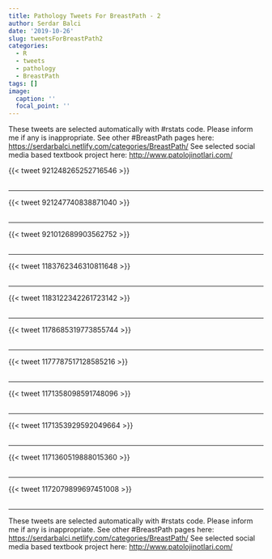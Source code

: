 ```yaml
---
title: Pathology Tweets For BreastPath - 2
author: Serdar Balci
date: '2019-10-26'
slug: tweetsForBreastPath2
categories:
  - R
  - tweets
  - pathology
  - BreastPath
tags: []
image:
  caption: ''
  focal_point: ''
---
```



These tweets are selected automatically with #rstats code. Please inform me if any is inappropriate.
See other #BreastPath pages here: https://serdarbalci.netlify.com/categories/BreastPath/ 
See selected social media based textbook project here: http://www.patolojinotlari.com/

{{< tweet 921248265252716546 >}}
<br>
<br>
<hr>
{{< tweet 921247740838871040 >}}
<br>
<br>
<hr>
{{< tweet 921012689903562752 >}}
<br>
<br>
<hr>
{{< tweet 1183762346310811648 >}}
<br>
<br>
<hr>
{{< tweet 1183122342261723142 >}}
<br>
<br>
<hr>
{{< tweet 1178685319773855744 >}}
<br>
<br>
<hr>
{{< tweet 1177787517128585216 >}}
<br>
<br>
<hr>
{{< tweet 1171358098591748096 >}}
<br>
<br>
<hr>
{{< tweet 1171353929592049664 >}}
<br>
<br>
<hr>
{{< tweet 1171360519888015360 >}}
<br>
<br>
<hr>
{{< tweet 1172079899697451008 >}}
<br>
<br>
<hr>


These tweets are selected automatically with #rstats code. Please inform me if any is inappropriate.
See other #BreastPath pages here: https://serdarbalci.netlify.com/categories/BreastPath/ 
See selected social media based textbook project here: http://www.patolojinotlari.com/
